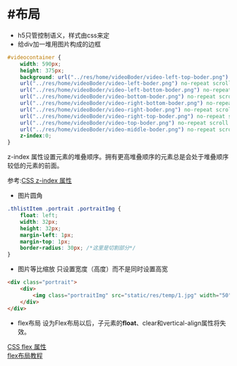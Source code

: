 # \#布局

* h5只管控制语义，样式由css来定
* 给div加一堆用图片构成的边框
```css
#videocontainer {
    width: 590px;
    height: 375px;
    background: url("../res/home/videoBoder/video-left-top-boder.png") no-repeat scroll 0px 0px/16px 16px content-box padding-box,
    url("../res/home/videoBoder/video-left-boder.png") no-repeat scroll 0px 16px/16px 343px content-box padding-box,
    url("../res/home/videoBoder/video-left-bottom-boder.png") no-repeat scroll 0px 359px/16px 16px content-box padding-box,
    url("../res/home/videoBoder/video-bottom-boder.png") no-repeat scroll 16px 359px/558px 16px content-box padding-box,
    url("../res/home/videoBoder/video-right-bottom-boder.png") no-repeat scroll 574px 359px/16px 16px content-box padding-box,
    url("../res/home/videoBoder/video-right-boder.png") no-repeat scroll 574px 16px/16px 343px content-box padding-box,
    url("../res/home/videoBoder/video-right-top-boder.png") no-repeat scroll 574px 0px/16px 16px content-box padding-box,
    url("../res/home/videoBoder/video-top-boder.png") no-repeat scroll 16px 0px/558px 16px content-box padding-box,
    url("../res/home/videoBoder/video-middle-boder.png") no-repeat scroll 16px 16px/558px 343px content-box padding-box;
    z-index:0;
}
```
z-index 属性设置元素的堆叠顺序。拥有更高堆叠顺序的元素总是会处于堆叠顺序较低的元素的前面。  
  
 参考:[CSS z-index 属性](http://www.w3school.com.cn/cssref/pr_pos_z-index.asp)
* 图片圆角
```css
.thlistItem .portrait .portraitImg {
    float: left;
    width: 32px;
    height: 32px;
    margin-left: 1px;
    margin-top: 1px;
    border-radius: 30px; /*这里是切割部分*/
}
```
* 图片等比缩放 只设置宽度（高度）而不是同时设置高宽

```html
<div class="portrait">
    <div>
        <img class="portraitImg" src="static/res/temp/1.jpg" width="50" />
    </div>
</div>

```
* flex布局 设为Flex布局以后，子元素的**float**、clear和vertical-align属性将失效。

[CSS flex 属性](http://www.runoob.com/cssref/css3-pr-flex.html)  
[flex布局教程](http://www.ruanyifeng.com/blog/2015/07/flex-grammar.html?utm_source=tuicool)




